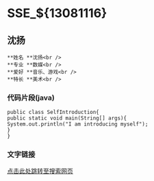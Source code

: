 # SSE_${13081116}

沈扬
------------------------------------
    **姓名 **沈扬<br />
    **专业 **数媒<br />
    **爱好 **音乐、游戏<br />
    **特长 **美术<br />

### 代码片段(java)
    public class SelfIntroduction{
    public static void main(String[] args){
    System.out.println("I am introducing myself");
    }
    }

### 文字链接
[点击此处跳转至搜索网页](http://cn.bing.com/)
